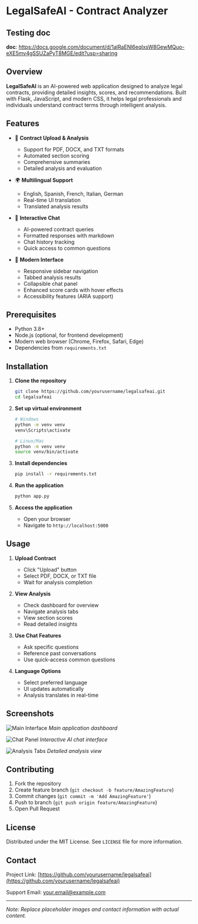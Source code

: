 # LegalSafeAI - Contract Analyzer

## Testing doc
**doc**: https://docs.google.com/document/d/1alRaENl6eqlxsW8GewMQuo-eXE5mv4gSSUZaPyT8MGE/edit?usp=sharing

## Overview
**LegalSafeAI** is an AI-powered web application designed to analyze legal contracts, providing detailed insights, scores, and recommendations. Built with Flask, JavaScript, and modern CSS, it helps legal professionals and individuals understand contract terms through intelligent analysis.

## Features

- 📄 **Contract Upload & Analysis**
  - Support for PDF, DOCX, and TXT formats
  - Automated section scoring
  - Comprehensive summaries
  - Detailed analysis and evaluation

- 🌍 **Multilingual Support**
  - English, Spanish, French, Italian, German
  - Real-time UI translation
  - Translated analysis results

- 💬 **Interactive Chat**
  - AI-powered contract queries
  - Formatted responses with markdown
  - Chat history tracking
  - Quick access to common questions

- 🎨 **Modern Interface**
  - Responsive sidebar navigation
  - Tabbed analysis results
  - Collapsible chat panel
  - Enhanced score cards with hover effects
  - Accessibility features (ARIA support)

## Prerequisites

- Python 3.8+
- Node.js (optional, for frontend development)
- Modern web browser (Chrome, Firefox, Safari, Edge)
- Dependencies from `requirements.txt`

## Installation

1. **Clone the repository**
   ```bash
   git clone https://github.com/yourusername/legalsafeai.git
   cd legalsafeai
   ```

2. **Set up virtual environment**
   ```bash
   # Windows
   python -m venv venv
   venv\Scripts\activate

   # Linux/Mac
   python -m venv venv
   source venv/bin/activate
   ```

3. **Install dependencies**
   ```bash
   pip install -r requirements.txt
   ```

4. **Run the application**
   ```bash
   python app.py
   ```

5. **Access the application**
   - Open your browser
   - Navigate to `http://localhost:5000`

## Usage

1. **Upload Contract**
   - Click "Upload" button
   - Select PDF, DOCX, or TXT file
   - Wait for analysis completion

2. **View Analysis**
   - Check dashboard for overview
   - Navigate analysis tabs
   - View section scores
   - Read detailed insights

3. **Use Chat Features**
   - Ask specific questions
   - Reference past conversations
   - Use quick-access common questions

4. **Language Options**
   - Select preferred language
   - UI updates automatically
   - Analysis translates in real-time

## Screenshots

![Main Interface](screenshots/main_interface.png)
*Main application dashboard*

![Chat Panel](screenshots/chat_panel.png)
*Interactive AI chat interface*

![Analysis Tabs](screenshots/analysis_tabs.png)
*Detailed analysis view*

## Contributing

1. Fork the repository
2. Create feature branch (`git checkout -b feature/AmazingFeature`)
3. Commit changes (`git commit -m 'Add AmazingFeature'`)
4. Push to branch (`git push origin feature/AmazingFeature`)
5. Open Pull Request

## License

Distributed under the MIT License. See `LICENSE` file for more information.

## Contact

Project Link: [https://github.com/yourusername/legalsafeai](https://github.com/yourusername/legalsafeai)

Support Email: your.email@example.com

---
*Note: Replace placeholder images and contact information with actual content.*